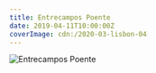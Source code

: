 ```yaml
---
title: Entrecampos Poente
date: 2019-04-11T10:00:00Z
coverImage: cdn:/2020-03-lisbon-04
---
```


![](cdn:/2020-03-lisbon-04?class=fw "Entrecampos Poente")
